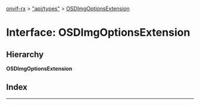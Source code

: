 [onvif-rx](../README.md) > ["api/types"](../modules/_api_types_.md) > [OSDImgOptionsExtension](../interfaces/_api_types_.osdimgoptionsextension.md)

# Interface: OSDImgOptionsExtension

## Hierarchy

**OSDImgOptionsExtension**

## Index

---

